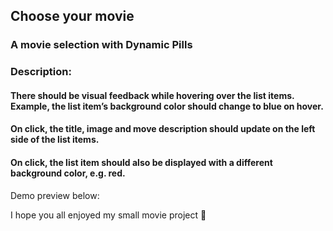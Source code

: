 ## Choose your movie

### A movie selection with Dynamic Pills

### Description:

#### There should be visual feedback while hovering over the list items. Example, the list item’s background color should change to blue on hover.

#### On click, the title, image and move description should update on the left side of the list items.

#### On click, the list item should also be displayed with a different background color, e.g. red.

Demo preview below:

I hope you all enjoyed my small movie project :cowboy_hat_face:
